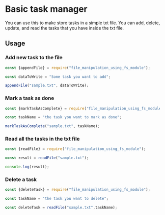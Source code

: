 # Basic task manager

You can use this to make store tasks in a simple txt file. You can add, delete, update, and read the tasks that you have inside the txt file.

## Usage

### Add new task to the file

```JavaScript
const {appendFile} = require("file_manipulation_using_fs_module");

const dataToWrite = "Some task you want to add";

appendFile("sample.txt", dataToWrite);
```

### Mark a task as done

```JavaScript
const {markTaskAsComplete} = require("file_manipulation_using_fs_module");

const taskName = "the task you want to mark as done";

markTaskAsComplete("sample.txt", taskName);
```

### Read all the tasks in the txt file

```JavaScript
const {readFile} = require("file_manipulation_using_fs_module");

const result = readFile("sample.txt");

console.log(result);
```

### Delete a task

```JavaScript
const {deleteTask} = require("file_manipulation_using_fs_module");

const taskName = "the task you want to delete";

const deleteTask = readFile("sample.txt",taskName);
```